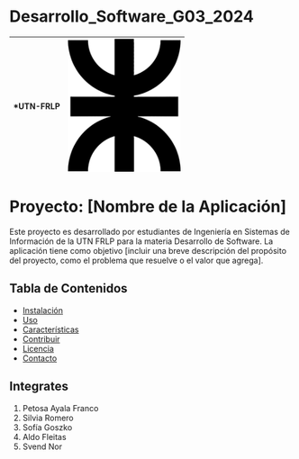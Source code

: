 # Desarrollo_Software_G03_2024

| *UTN-FRLP | <img src="./logo.png" alt="Logo del Proyecto" width="200"> |
|-------------------------|----------------------------------|

# Proyecto: **[Nombre de la Aplicación]**

Este proyecto es desarrollado por estudiantes de Ingeniería en Sistemas de Información de la UTN FRLP para la materia Desarrollo de Software. La aplicación tiene como objetivo [incluir una breve descripción del propósito del proyecto, como el problema que resuelve o el valor que agrega].

## Tabla de Contenidos

- [Instalación](#instalación)
- [Uso](#uso)
- [Características](#características)
- [Contribuir](#contribuir)
- [Licencia](#licencia)
- [Contacto](#contacto)

## Integrates
1. Petosa Ayala Franco
2. Silvia Romero
3. Sofía Goszko
4. Aldo Fleitas
5. Svend Nor
